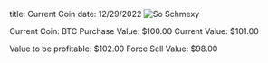 title: Current Coin
date: 12/29/2022
![So Schmexy][my_sweet_photo]

Current Coin: BTC
Purchase Value: $100.00
Current Value: $101.00

Value to be profitable: $102.00
Force Sell Value: $98.00

[my_sweet_photo]: {static}/images/Coins.png